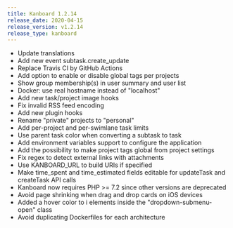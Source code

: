 ```yaml
---
title: Kanboard 1.2.14
release_date: 2020-04-15
release_version: v1.2.14
release_type: kanboard
---
```


* Update translations
* Add new event subtask.create_update
* Replace Travis CI by GitHub Actions
* Add option to enable or disable global tags per projects
* Show group membership(s) in user summary and user list
* Docker: use real hostname instead of "localhost"
* Add new task/project image hooks
* Fix invalid RSS feed encoding
* Add new plugin hooks
* Rename "private" projects to "personal"
* Add per-project and per-swimlane task limits
* Use parent task color when converting a subtask to task
* Add environment variables support to configure the application
* Add the possibility to make project tags global from project settings
* Fix regex to detect external links with attachments
* Use KANBOARD_URL to build URIs if specified
* Make time_spent and time_estimated fields editable for updateTask and createTask API calls
* Kanboard now requires PHP >= 7.2 since other versions are deprecated
* Avoid page shrinking when drag and drop cards on iOS devices
* Added a hover color to i elements inside the "dropdown-submenu-open" class
* Avoid duplicating Dockerfiles for each architecture